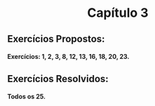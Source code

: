 <h1 align="center">
    <p> Capítulo 3
   
</h1>

## Exercícios Propostos:
#### Exercícios: 1, 2, 3, 8, 12, 13, 16, 18, 20, 23.

## Exercícios Resolvidos:
#### Todos os 25.

